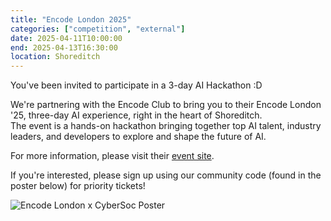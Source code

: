 ```yaml
---
title: "Encode London 2025"
categories: ["competition", "external"]
date: 2025-04-11T10:00:00
end: 2025-04-13T16:30:00
location: Shoreditch
---
```


You've been invited to participate in a 3-day AI Hackathon :D

<!--more-->

We're partnering with the Encode Club to bring you to their Encode London '25, three-day AI experience, right in the heart of Shoreditch.\
The event is a hands-on hackathon bringing together top AI talent, industry leaders, and developers to explore and shape the future of AI.

For more information, please visit their [event site](https://lu.ma/AI-London-2025).

If you're interested, please sign up using our community code (found in the poster below) for priority tickets!

![Encode London x CyberSoc Poster](/images/events/2025/20250411-encode25-poster.png)